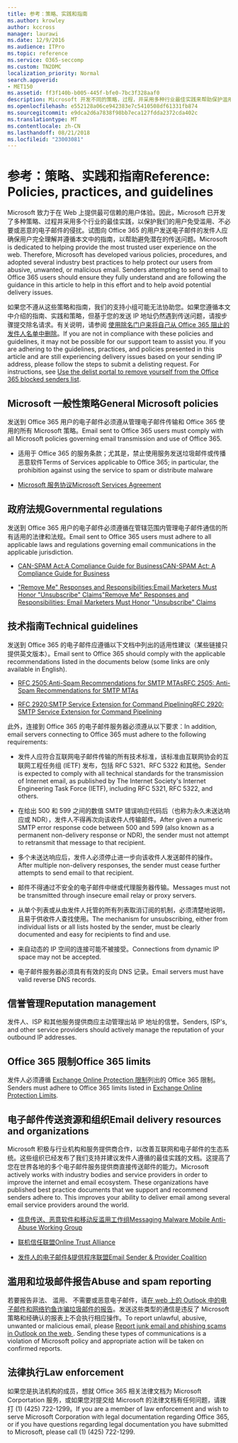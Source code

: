 ```yaml
---
title: 参考：策略、实践和指南
ms.author: krowley
author: kccross
manager: laurawi
ms.date: 12/9/2016
ms.audience: ITPro
ms.topic: reference
ms.service: O365-seccomp
ms.custom: TN2DMC
localization_priority: Normal
search.appverid:
- MET150
ms.assetid: ff3f140b-b005-445f-bfe0-7bc3f328aaf0
description: Microsoft 开发不同的策略，过程，并采用多种行业最佳实践来帮助保护滥用，不需要，或恶意电子邮件从我们的用户。
ms.openlocfilehash: e552128a06ce942383e7c5410508df61331fb874
ms.sourcegitcommit: e9dca2d6a7838f98bb7eca127fdda2372cda402c
ms.translationtype: MT
ms.contentlocale: zh-CN
ms.lasthandoff: 08/21/2018
ms.locfileid: "23003081"
---
```

# <a name="reference-policies-practices-and-guidelines"></a><span data-ttu-id="dc9fa-103">参考：策略、实践和指南</span><span class="sxs-lookup"><span data-stu-id="dc9fa-103">Reference: Policies, practices, and guidelines</span></span>
  
<span data-ttu-id="dc9fa-p101">Microsoft 致力于在 Web 上提供最可信赖的用户体验。因此，Microsoft 已开发了多种策略、过程并采用多个行业的最佳实践，以保护我们的用户免受滥用、不必要或恶意的电子邮件的侵扰。试图向 Office 365 的用户发送电子邮件的发件人应确保用户完全理解并遵循本文中的指南，以帮助避免潜在的传送问题。</span><span class="sxs-lookup"><span data-stu-id="dc9fa-p101">Microsoft is dedicated to helping provide the most trusted user experience on the web. Therefore, Microsoft has developed various policies, procedures, and adopted several industry best practices to help protect our users from abusive, unwanted, or malicious email. Senders attempting to send email to Office 365 users should ensure they fully understand and are following the guidance in this article to help in this effort and to help avoid potential delivery issues.</span></span>
  
<span data-ttu-id="dc9fa-p102">如果您不遵从这些策略和指南，我们的支持小组可能无法协助您。如果您遵循本文中介绍的指南、实践和策略，但基于您的发送 IP 地址仍然遇到传送问题，请按步骤提交除名请求。有关说明，请参阅 [使用除名门户来将自己从 Office 365 阻止的发件人名单中删除](use-the-delist-portal-to-remove-yourself-from-the-office-365-blocked-senders-lis.md)。</span><span class="sxs-lookup"><span data-stu-id="dc9fa-p102">If you are not in compliance with these policies and guidelines, it may not be possible for our support team to assist you. If you are adhering to the guidelines, practices, and policies presented in this article and are still experiencing delivery issues based on your sending IP address, please follow the steps to submit a delisting request. For instructions, see [Use the delist portal to remove yourself from the Office 365 blocked senders list](use-the-delist-portal-to-remove-yourself-from-the-office-365-blocked-senders-lis.md).</span></span>
  
## <a name="general-microsoft-policies"></a><span data-ttu-id="dc9fa-110">Microsoft 一般性策略</span><span class="sxs-lookup"><span data-stu-id="dc9fa-110">General Microsoft policies</span></span>
<span data-ttu-id="dc9fa-111"><a name="GenMsftPolicies"> </a></span><span class="sxs-lookup"><span data-stu-id="dc9fa-111"></span></span>

<span data-ttu-id="dc9fa-112">发送到 Office 365 用户的电子邮件必须遵从管理电子邮件传输和 Office 365 使用的所有 Microsoft 策略。</span><span class="sxs-lookup"><span data-stu-id="dc9fa-112">Email sent to Office 365 users must comply with all Microsoft policies governing email transmission and use of Office 365.</span></span>
  
- <span data-ttu-id="dc9fa-113">适用于 Office 365 的服务条款；尤其是，禁止使用服务发送垃圾邮件或传播恶意软件</span><span class="sxs-lookup"><span data-stu-id="dc9fa-113">Terms of Services applicable to Office 365; in particular, the prohibition against using the service to spam or distribute malware</span></span>
    
- [<span data-ttu-id="dc9fa-114">Microsoft 服务协议</span><span class="sxs-lookup"><span data-stu-id="dc9fa-114">Microsoft Services Agreement</span></span>](https://www.microsoft.com/servicesagreement/)
    
## <a name="governmental-regulations"></a><span data-ttu-id="dc9fa-115">政府法规</span><span class="sxs-lookup"><span data-stu-id="dc9fa-115">Governmental regulations</span></span>
<span data-ttu-id="dc9fa-116"><a name="GovtRegulations"> </a></span><span class="sxs-lookup"><span data-stu-id="dc9fa-116"></span></span>

<span data-ttu-id="dc9fa-117">发送到 Office 365 用户的电子邮件必须遵循在管辖范围内管理电子邮件通信的所有适用的法律和法规。</span><span class="sxs-lookup"><span data-stu-id="dc9fa-117">Email sent to Office 365 users must adhere to all applicable laws and regulations governing email communications in the applicable jurisdiction.</span></span>
  
- [<span data-ttu-id="dc9fa-118">CAN-SPAM Act:A Compliance Guide for Business</span><span class="sxs-lookup"><span data-stu-id="dc9fa-118">CAN-SPAM Act: A Compliance Guide for Business</span></span>](https://www.ftc.gov/tips-advice/business-center/guidance/can-spam-act-compliance-guide-business)
    
- [<span data-ttu-id="dc9fa-119">"Remove Me" Responses and Responsibilities:Email Marketers Must Honor "Unsubscribe" Claims</span><span class="sxs-lookup"><span data-stu-id="dc9fa-119">"Remove Me" Responses and Responsibilities: Email Marketers Must Honor "Unsubscribe" Claims</span></span>](https://www.lawpublish.com/ftc-emai-marketers-unsubscribe-claims.mdl)
    
## <a name="technical-guidelines"></a><span data-ttu-id="dc9fa-120">技术指南</span><span class="sxs-lookup"><span data-stu-id="dc9fa-120">Technical guidelines</span></span>
<span data-ttu-id="dc9fa-121"><a name="TechGuidelines"> </a></span><span class="sxs-lookup"><span data-stu-id="dc9fa-121"></span></span>

<span data-ttu-id="dc9fa-122">发送到 Office 365 的电子邮件应遵循以下文档中列出的适用性建议（某些链接只提供英文版本）。</span><span class="sxs-lookup"><span data-stu-id="dc9fa-122">Email sent to Office 365 should comply with the applicable recommendations listed in the documents below (some links are only available in English).</span></span>
  
- [<span data-ttu-id="dc9fa-123">RFC 2505:Anti-Spam Recommendations for SMTP MTAs</span><span class="sxs-lookup"><span data-stu-id="dc9fa-123">RFC 2505: Anti-Spam Recommendations for SMTP MTAs</span></span>](https://www.ietf.org/rfc/rfc2505.txt)
    
- [<span data-ttu-id="dc9fa-124">RFC 2920:SMTP Service Extension for Command Pipelining</span><span class="sxs-lookup"><span data-stu-id="dc9fa-124">RFC 2920: SMTP Service Extension for Command Pipelining</span></span>](https://www.ietf.org/rfc/rfc2920.txt)
    
<span data-ttu-id="dc9fa-125">此外，连接到 Office 365 的电子邮件服务器必须遵从以下要求：</span><span class="sxs-lookup"><span data-stu-id="dc9fa-125">In addition, email servers connecting to Office 365 must adhere to the following requirements:</span></span>
  
- <span data-ttu-id="dc9fa-126">发件人应符合互联网电子邮件传输的所有技术标准，该标准由互联网协会的互联网工程任务组 (IETF) 发布，包括 RFC 5321、RFC 5322 和其他。</span><span class="sxs-lookup"><span data-stu-id="dc9fa-126">Sender is expected to comply with all technical standards for the transmission of Internet email, as published by The Internet Society's Internet Engineering Task Force (IETF), including RFC 5321, RFC 5322, and others.</span></span> 
    
- <span data-ttu-id="dc9fa-127">在给出 500 和 599 之间的数值 SMTP 错误响应代码后（也称为永久未送达响应或 NDR），发件人不得再次向该收件人传输邮件。</span><span class="sxs-lookup"><span data-stu-id="dc9fa-127">After given a numeric SMTP error response code between 500 and 599 (also known as a permanent non-delivery response or NDR), the sender must not attempt to retransmit that message to that recipient.</span></span>
    
- <span data-ttu-id="dc9fa-128">多个未送达响应后，发件人必须停止进一步向该收件人发送邮件的操作。</span><span class="sxs-lookup"><span data-stu-id="dc9fa-128">After multiple non-delivery responses, the sender must cease further attempts to send email to that recipient.</span></span>
    
- <span data-ttu-id="dc9fa-129">邮件不得通过不安全的电子邮件中继或代理服务器传输。</span><span class="sxs-lookup"><span data-stu-id="dc9fa-129">Messages must not be transmitted through insecure email relay or proxy servers.</span></span>
    
- <span data-ttu-id="dc9fa-130">从单个列表或从由发件人托管的所有列表取消订阅的机制，必须清楚地说明，且易于供收件人查找使用。</span><span class="sxs-lookup"><span data-stu-id="dc9fa-130">The mechanism for unsubscribing, either from individual lists or all lists hosted by the sender, must be clearly documented and easy for recipients to find and use.</span></span>
    
- <span data-ttu-id="dc9fa-131">来自动态的 IP 空间的连接可能不被接受。</span><span class="sxs-lookup"><span data-stu-id="dc9fa-131">Connections from dynamic IP space may not be accepted.</span></span>
    
- <span data-ttu-id="dc9fa-132">电子邮件服务器必须具有有效的反向 DNS 记录。</span><span class="sxs-lookup"><span data-stu-id="dc9fa-132">Email servers must have valid reverse DNS records.</span></span>
    
## <a name="reputation-management"></a><span data-ttu-id="dc9fa-133">信誉管理</span><span class="sxs-lookup"><span data-stu-id="dc9fa-133">Reputation management</span></span>
<span data-ttu-id="dc9fa-134"><a name="RepManagement"> </a></span><span class="sxs-lookup"><span data-stu-id="dc9fa-134"></span></span>

<span data-ttu-id="dc9fa-135">发件人、ISP 和其他服务提供商应主动管理出站 IP 地址的信誉。</span><span class="sxs-lookup"><span data-stu-id="dc9fa-135">Senders, ISP's, and other service providers should actively manage the reputation of your outbound IP addresses.</span></span>
  
## <a name="office-365-limits"></a><span data-ttu-id="dc9fa-136">Office 365 限制</span><span class="sxs-lookup"><span data-stu-id="dc9fa-136">Office 365 limits</span></span>
<span data-ttu-id="dc9fa-137"><a name="sectionSection4"> </a></span><span class="sxs-lookup"><span data-stu-id="dc9fa-137"></span></span>

<span data-ttu-id="dc9fa-138">发件人必须遵循 [Exchange Online Protection 限制](https://technet.microsoft.com/library/exchange-online-protection-limits.aspx)列出的 Office 365 限制。</span><span class="sxs-lookup"><span data-stu-id="dc9fa-138">Senders must adhere to Office 365 limits listed in [Exchange Online Protection Limits](https://technet.microsoft.com/library/exchange-online-protection-limits.aspx).</span></span>
  
## <a name="email-delivery-resources-and-organizations"></a><span data-ttu-id="dc9fa-139">电子邮件传送资源和组织</span><span class="sxs-lookup"><span data-stu-id="dc9fa-139">Email delivery resources and organizations</span></span>
<span data-ttu-id="dc9fa-140"><a name="sectionSection5"> </a></span><span class="sxs-lookup"><span data-stu-id="dc9fa-140"></span></span>

<span data-ttu-id="dc9fa-p103">Microsoft 积极与行业机构和服务提供商合作，以改善互联网和电子邮件的生态系统。这些组织已经发布了我们支持并建议发件人遵循的最佳实践的文档。这提高了您在世界各地的多个电子邮件服务提供商直接传送邮件的能力。</span><span class="sxs-lookup"><span data-stu-id="dc9fa-p103">Microsoft actively works with industry bodies and service providers in order to improve the internet and email ecosystem. These organizations have published best practice documents that we support and recommend senders adhere to. This improves your ability to deliver email among several email service providers around the world.</span></span>
  
- [<span data-ttu-id="dc9fa-144">信息传送、恶意软件和移动反滥用工作组</span><span class="sxs-lookup"><span data-stu-id="dc9fa-144">Messaging Malware Mobile Anti-Abuse Working Group</span></span>](https://www.m3aawg.org/)
    
- [<span data-ttu-id="dc9fa-145">联机信任联盟</span><span class="sxs-lookup"><span data-stu-id="dc9fa-145">Online Trust Alliance </span></span>](https://www.otalliance.org/resources)
    
- [<span data-ttu-id="dc9fa-146">发件人的电子邮件&amp;提供程序联盟</span><span class="sxs-lookup"><span data-stu-id="dc9fa-146">Email Sender &amp; Provider Coalition</span></span>](http://www.espcoalition.org/)
    
## <a name="abuse-and-spam-reporting"></a><span data-ttu-id="dc9fa-147">滥用和垃圾邮件报告</span><span class="sxs-lookup"><span data-stu-id="dc9fa-147">Abuse and spam reporting</span></span>
<span data-ttu-id="dc9fa-148"><a name="AbuseSpamReports"> </a></span><span class="sxs-lookup"><span data-stu-id="dc9fa-148"></span></span>

<span data-ttu-id="dc9fa-p104">若要报告非法、 滥用、 不需要或恶意电子邮件，请[在 web 上的 Outlook 中的电子邮件和网络钓鱼诈骗垃圾邮件的报告](report-junk-email-and-phishing-scams-in-outlook-on-the-web-eop.md)。发送这些类型的通信是违反了 Microsoft 策略和经确认的报表上不会执行相应操作。</span><span class="sxs-lookup"><span data-stu-id="dc9fa-p104">To report unlawful, abusive, unwanted or malicious email, please [Report junk email and phishing scams in Outlook on the web ](report-junk-email-and-phishing-scams-in-outlook-on-the-web-eop.md). Sending these types of communications is a violation of Microsoft policy and appropriate action will be taken on confirmed reports.</span></span>
  
## <a name="law-enforcement"></a><span data-ttu-id="dc9fa-151">法律执行</span><span class="sxs-lookup"><span data-stu-id="dc9fa-151">Law enforcement</span></span>
<span data-ttu-id="dc9fa-152"><a name="sectionSection7"> </a></span><span class="sxs-lookup"><span data-stu-id="dc9fa-152"></span></span>

<span data-ttu-id="dc9fa-153">如果您是执法机构的成员，想就 Office 365 相关法律文档为 Microsoft Corportation 服务，或如果您对提交给 Microsoft 的法律文档有任何问题，请拨打 (1) (425) 722-1299。</span><span class="sxs-lookup"><span data-stu-id="dc9fa-153">If you are a member of law enforcement and wish to serve Microsoft Corporation with legal documentation regarding Office 365, or if you have questions regarding legal documentation you have submitted to Microsoft, please call (1) (425) 722-1299.</span></span>
  

